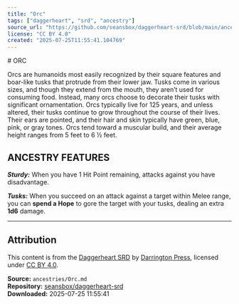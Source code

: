 ```yaml
---
title: "Orc"
tags: ["daggerheart", "srd", "ancestry"]
source_url: "https://github.com/seansbox/daggerheart-srd/blob/main/ancestries/Orc.md"
license: "CC BY 4.0"
created: "2025-07-25T11:55:41.104769"
---
```


﻿# ORC

Orcs are humanoids most easily recognized by their square features and boar-like tusks that protrude from their lower jaw. Tusks come in various sizes, and though they extend from the mouth, they aren’t used for consuming food. Instead, many orcs choose to decorate their tusks with significant ornamentation. Orcs typically live for 125 years, and unless altered, their tusks continue to grow throughout the course of their lives. Their ears are pointed, and their hair and skin typically have green, blue, pink, or gray tones. Orcs tend toward a muscular build, and their average height ranges from 5 feet to 6 ½ feet.

## ANCESTRY FEATURES

***Sturdy:*** When you have 1 Hit Point remaining, attacks against you have disadvantage.

***Tusks:*** When you succeed on an attack against a target within Melee range, you can **spend a Hope** to gore the target with your tusks, dealing an extra **1d6** damage.

---

## Attribution

This content is from the [Daggerheart SRD](https://github.com/seansbox/daggerheart-srd/blob/main/ancestries/Orc.md) by [Darrington Press](https://darringtonpress.com/), licensed under [CC BY 4.0](https://creativecommons.org/licenses/by/4.0/).

**Source:** `ancestries/Orc.md`  
**Repository:** [seansbox/daggerheart-srd](https://github.com/seansbox/daggerheart-srd)  
**Downloaded:** 2025-07-25 11:55:41

